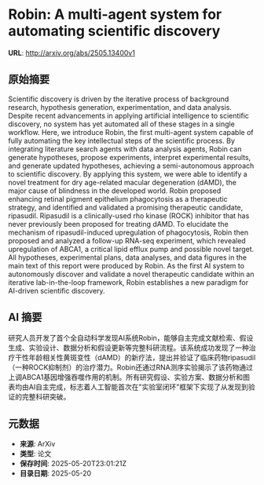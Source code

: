 # Robin: A multi-agent system for automating scientific discovery

**URL**: http://arxiv.org/abs/2505.13400v1

## 原始摘要

Scientific discovery is driven by the iterative process of background
research, hypothesis generation, experimentation, and data analysis. Despite
recent advancements in applying artificial intelligence to scientific
discovery, no system has yet automated all of these stages in a single
workflow. Here, we introduce Robin, the first multi-agent system capable of
fully automating the key intellectual steps of the scientific process. By
integrating literature search agents with data analysis agents, Robin can
generate hypotheses, propose experiments, interpret experimental results, and
generate updated hypotheses, achieving a semi-autonomous approach to scientific
discovery. By applying this system, we were able to identify a novel treatment
for dry age-related macular degeneration (dAMD), the major cause of blindness
in the developed world. Robin proposed enhancing retinal pigment epithelium
phagocytosis as a therapeutic strategy, and identified and validated a
promising therapeutic candidate, ripasudil. Ripasudil is a clinically-used rho
kinase (ROCK) inhibitor that has never previously been proposed for treating
dAMD. To elucidate the mechanism of ripasudil-induced upregulation of
phagocytosis, Robin then proposed and analyzed a follow-up RNA-seq experiment,
which revealed upregulation of ABCA1, a critical lipid efflux pump and possible
novel target. All hypotheses, experimental plans, data analyses, and data
figures in the main text of this report were produced by Robin. As the first AI
system to autonomously discover and validate a novel therapeutic candidate
within an iterative lab-in-the-loop framework, Robin establishes a new paradigm
for AI-driven scientific discovery.


## AI 摘要

研究人员开发了首个全自动科学发现AI系统Robin，能够自主完成文献检索、假设生成、实验设计、数据分析和假设更新等完整科研流程。该系统成功发现了一种治疗干性年龄相关性黄斑变性（dAMD）的新疗法，提出并验证了临床药物ripasudil（一种ROCK抑制剂）的治疗潜力。Robin还通过RNA测序实验揭示了该药物通过上调ABCA1基因增强吞噬作用的机制。所有研究假设、实验方案、数据分析和图表均由AI自主完成，标志着人工智能首次在"实验室闭环"框架下实现了从发现到验证的完整科研突破。

## 元数据

- **来源**: ArXiv
- **类型**: 论文
- **保存时间**: 2025-05-20T23:01:21Z
- **目录日期**: 2025-05-20
